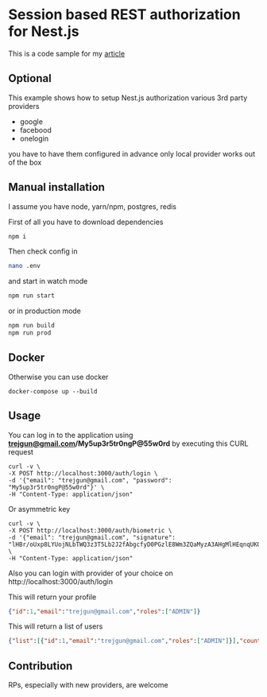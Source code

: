# Session based REST authorization for Nest.js

This is a code sample for my [article](https://trejgun.github.io/articles/session-based-authorization-for-nestjs)

## Optional

This example shows how to setup Nest.js authorization various 3rd party providers

 - google
 - facebood
 - onelogin

you have to have them configured in advance
only local provider works out of the box


## Manual installation

I assume you have node, yarn/npm, postgres, redis

First of all you have to download dependencies

```bash
npm i
```

Then check config in
```bash
nano .env
```

and start in watch mode
```bash
npm run start
```

or in production mode
```bash
npm run build
npm run prod
```

## Docker

Otherwise you can use docker

```shell script
docker-compose up --build
```

## Usage

You can log in to the application using **trejgun@gmail.com/My5up3r5tr0ngP@55w0rd** by executing this CURL request

```shell script
curl -v \
-X POST http://localhost:3000/auth/login \
-d '{"email": "trejgun@gmail.com", "password": "My5up3r5tr0ngP@55w0rd"}' \
-H "Content-Type: application/json"
```

Or asymmetric key

```shell script
curl -v \
-X POST http://localhost:3000/auth/biometric \
-d '{"email": "trejgun@gmail.com", "signature": "lHBr/oUxp8LYUojNLbTWQ3z3T5Lb2J2fAbgcfyD0PGzlE8Wm3ZQaMyzA3AHgMlHEqnqUKOaRCXGLi6DJkERL2PKDJh3SIWxZujR0gP28rTX+kUJaKAysLRZVqWESXBsnkszSIVYeQH7Y9y9aocGOgye+8HsIgFRz8d5ttF579YUIqs26vhPKLgYiWKUQ4kqAhUhbNQgsuUaBEm9APYDdtb8872mPWX06k52Ig4IAM3dSKi5HGXutY9Ks88Gp69HV0zBHvjrIqHqxF1gUn0GMqDdZQHw/YwVPJAPNo8fPVEpjrasp2pLO5f5g5a2GG/nvDUJPmbuB0TNrcGS4pLwfAA=="}' \
-H "Content-Type: application/json"
```

Also you can login with provider of your choice on
http://localhost:3000/auth/login

This will return your profile
```json
{"id":1,"email":"trejgun@gmail.com","roles":["ADMIN"]}
```

This will return a list of users
```json
{"list":[{"id":1,"email":"trejgun@gmail.com","roles":["ADMIN"]}],"count":1}
```

## Contribution

RPs, especially with new providers, are welcome
